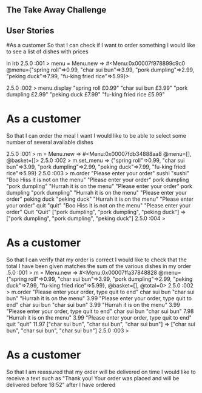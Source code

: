 ## The Take Away Challenge


## User Stories
#As a customer
So that I can check if I want to order something
I would like to see a list of dishes with prices

in irb
2.5.0 :001 > menu = Menu.new
 => #<Menu:0x00007f978899c9c0 @menu={"spring roll"=>0.99, "char sui bun"=>3.99, "pork dumpling"=>2.99, "peking duck"=>7.99, "fu-king fried rice"=>5.99}> 

2.5.0 :002 >  menu.display
"spring roll    £0.99"
"char sui bun    £3.99"
"pork dumpling    £2.99"
"peking duck    £7.99"
"fu-king fried rice    £5.99"

# As a customer
So that I can order the meal I want
I would like to be able to select some number of several available dishes

2.5.0 :001 > m = Menu.new
 => #<Menu:0x00007fdb34888aa8 @menu=[], @basket=[]> 
2.5.0 :002 > m.set_menu
 => {"spring roll"=>0.99, "char sui bun"=>3.99, "pork dumpling"=>2.99, "peking duck"=>7.99, "fu-king fried rice"=>5.99} 
2.5.0 :003 > m.order
"Please enter your order"
sushi
"sushi"
"Boo Hiss it is not on the menu"
"Please enter your order"
pork dumpling
"pork dumpling"
"Hurrah it is on the menu"
"Please enter your order"
pork dumpling
"pork dumpling"
"Hurrah it is on the menu"
"Please enter your order"
peking duck
"peking duck"
"Hurrah it is on the menu"
"Please enter your order"
quit
"quit"
"Boo Hiss it is not on the menu"
"Please enter your order"
Quit
"Quit"
["pork dumpling", "pork dumpling", "peking duck"]
 => ["pork dumpling", "pork dumpling", "peking duck"] 
2.5.0 :004 > 

# As a customer
So that I can verify that my order is correct
I would like to check that the total I have been given matches the sum of the various dishes in my order
.5.0 :001 > m = Menu.new
 => #<Menu:0x00007ffa37848828 @menu={"spring roll"=>0.99, "char sui bun"=>3.99, "pork dumpling"=>2.99, "peking duck"=>7.99, "fu-king fried rice"=>5.99}, @basket=[], @total=0> 
2.5.0 :002 > m.order
"Please enter your order, type quit to end"
char sui bun
"char sui bun"
"Hurrah it is on the menu"
3.99
"Please enter your order, type quit to end"
char sui bun
"char sui bun"
3.99
"Hurrah it is on the menu"
3.99
"Please enter your order, type quit to end"
char sui bun
"char sui bun"
7.98
"Hurrah it is on the menu"
3.99
"Please enter your order, type quit to end"
quit
"quit"
11.97
["char sui bun", "char sui bun", "char sui bun"]
 => ["char sui bun", "char sui bun", "char sui bun"] 
2.5.0 :003 > 

# As a customer
So that I am reassured that my order will be delivered on time
I would like to receive a text such as "Thank you! Your order was placed and will be delivered 
before 18:52" after I have ordered

